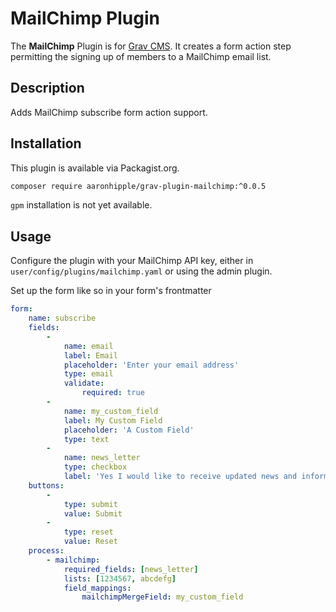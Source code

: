 # MailChimp Plugin

The **MailChimp** Plugin is for [Grav CMS](http://github.com/getgrav/grav). It creates a form action step permitting the signing up of members to a MailChimp email list.

## Description

Adds MailChimp subscribe form action support.

## Installation

This plugin is available via Packagist.org.

```bash
composer require aaronhipple/grav-plugin-mailchimp:^0.0.5
```

`gpm` installation is not yet available.

## Usage

Configure the plugin with your MailChimp API key, either in `user/config/plugins/mailchimp.yaml` or using the admin plugin.

Set up the form like so in your form's frontmatter

```yaml
form:
    name: subscribe
    fields:
        -
            name: email
            label: Email
            placeholder: 'Enter your email address'
            type: email
            validate:
                required: true
        - 
            name: my_custom_field
            label: My Custom Field
            placeholder: 'A Custom Field'
            type: text
        -
            name: news_letter
            type: checkbox
            label: 'Yes I would like to receive updated news and information'
    buttons:
        -
            type: submit
            value: Submit
        -
            type: reset
            value: Reset
    process:
        - mailchimp:
            required_fields: [news_letter]
            lists: [1234567, abcdefg]
            field_mappings:
                mailchimpMergeField: my_custom_field
```
